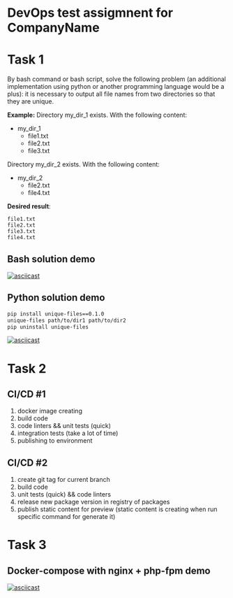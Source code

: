 # DevOps test assigmnent for CompanyName

# Task 1

By bash command or bash script, solve the following problem (an additional implementation 
using python or another programming language would be a plus):
it is necessary to output all file names from two directories so that they are unique.

**Example:**
Directory my_dir_1 exists. With the following content:
 - my_dir_1
   - file1.txt
   - file2.txt
   - file3.txt
  
Directory my_dir_2 exists. With the following content:
- my_dir_2
  - file2.txt
  - file4.txt
  
**Desired result**:

```
file1.txt
file2.txt
file3.txt
file4.txt
```

## Bash solution demo
[![asciicast](https://asciinema.org/a/0zACQi3td85clRDXCR1V60KF7.svg)](https://asciinema.org/a/0zACQi3td85clRDXCR1V60KF7)

## Python solution demo

```bash
pip install unique-files==0.1.0
unique-files path/to/dir1 path/to/dir2
pip uninstall unique-files
```

[![asciicast](https://asciinema.org/a/wSmQbS6U1JNkEVNI12S9huhOC.svg)](https://asciinema.org/a/wSmQbS6U1JNkEVNI12S9huhOC)

# Task 2

## CI/CD #1

1. docker image creating
2. build code
3. code linters && unit tests (quick)
4. integration tests (take a lot of time)
5. publishing to environment

## CI/CD #2

1. create git tag for current branch
2. build code
3. unit tests (quick) && code linters
4. release new package version in registry of packages
5. publish static content for preview (static content is creating when run specific command for generate it)

# Task 3

## Docker-compose with nginx + php-fpm demo

[![asciicast](https://asciinema.org/a/t56RDB71W700kJHcqdRWPUJwd.svg)](https://asciinema.org/a/t56RDB71W700kJHcqdRWPUJwd)
